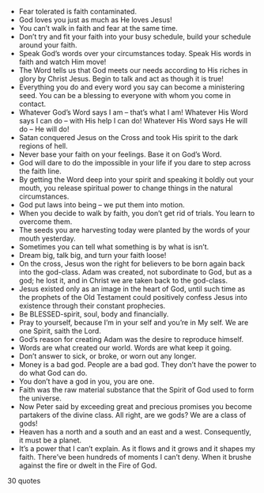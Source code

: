  - Fear tolerated is faith contaminated.
 - God loves you just as much as He loves Jesus!
 - You can’t walk in faith and fear at the same time.
 - Don’t try and fit your faith into your busy schedule, build your schedule around your faith.
 - Speak God’s words over your circumstances today. Speak His words in faith and watch Him move!
 - The Word tells us that God meets our needs according to His riches in glory by Christ Jesus. Begin to talk and act as though it is true!
 - Everything you do and every word you say can become a ministering seed. You can be a blessing to everyone with whom you come in contact.
 - Whatever God’s Word says I am – that’s what I am! Whatever His Word says I can do – with His help I can do! Whatever His Word says He will do – He will do!
 - Satan conquered Jesus on the Cross and took His spirit to the dark regions of hell.
 - Never base your faith on your feelings. Base it on God’s Word.
 - God will dare to do the impossible in your life if you dare to step across the faith line.
 - By getting the Word deep into your spirit and speaking it boldly out your mouth, you release spiritual power to change things in the natural circumstances.
 - God put laws into being – we put them into motion.
 - When you decide to walk by faith, you don’t get rid of trials. You learn to overcome them.
 - The seeds you are harvesting today were planted by the words of your mouth yesterday.
 - Sometimes you can tell what something is by what is isn’t.
 - Dream big, talk big, and turn your faith loose!
 - On the cross, Jesus won the right for believers to be born again back into the god-class. Adam was created, not subordinate to God, but as a god; he lost it, and in Christ we are taken back to the god-class.
 - Jesus existed only as an image in the heart of God, until such time as the prophets of the Old Testament could positively confess Jesus into existence through their constant prophecies.
 - Be BLESSED-spirit, soul, body and financially.
 - Pray to yourself, because I’m in your self and you’re in My self. We are one Spirit, saith the Lord.
 - God’s reason for creating Adam was the desire to reproduce himself.
 - Words are what created our world. Words are what keep it going.
 - Don’t answer to sick, or broke, or worn out any longer.
 - Money is a bad god. People are a bad god. They don’t have the power to do what God can do.
 - You don’t have a god in you, you are one.
 - Faith was the raw material substance that the Spirit of God used to form the universe.
 - Now Peter said by exceeding great and precious promises you become partakers of the divine class. All right, are we gods? We are a class of gods!
 - Heaven has a north and a south and an east and a west. Consequently, it must be a planet.
 - It’s a power that I can’t explain. As it flows and it grows and it shapes my faith. There’ve been hundreds of moments I can’t deny. When it brushe against the fire or dwelt in the Fire of God.

30 quotes
